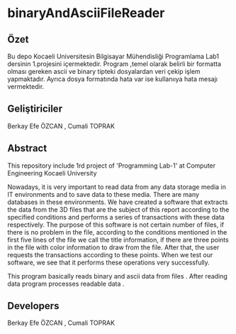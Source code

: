 # binaryAndAsciiFileReader

## Özet 
Bu depo Kocaeli Universitesin Bilgisayar Mühendisliği  Programlama Lab1  dersinin 1.projesini içermektedir.
Program ,temel olarak belirli bir formatta olması gereken ascii ve binary tipteki dosyalardan veri çekip işlem yapmaktadır. Ayrıca dosya formatında hata var ise kullanııya hata mesajı vermektedir.

## Geliştiriciler 
Berkay Efe ÖZCAN , Cumali TOPRAK 

## Abstract 
This repository include 1rd  project of 'Programming Lab-1' at Computer Engineering  Kocaeli University

Nowadays, it is very important to read data    from any data storage media in IT environments and to save data to these media. There are many databases in these environments. We have created a software that extracts the data from the 3D files that are the subject of this report according to the specified conditions and performs a series of transactions with these data respectively. The purpose of this software is not certain number of files, if there is no problem in the file, according to the conditions mentioned in the first five lines of the file we call the title information, if there are three points in the file with color information to draw from the file. After that, the user requests the transactions according to these points. When we test our software, we see that it performs these operations very successfully. 

This program basically reads binary and ascii data from files . After reading  data  program processes readable data .   

## Developers 
Berkay Efe ÖZCAN , Cumali TOPRAK
